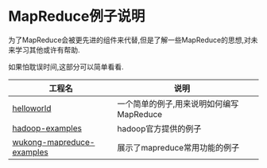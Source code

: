 # MapReduce例子说明



为了MapReduce会被更先进的组件来代替,但是了解一些MapReduce的思想,对未来学习其他或许有帮助.

如果怕耽误时间,这部分可以简单看看.



| 工程名                                                  | 说明                                     |      |
| ------------------------------------------------------- | ---------------------------------------- | ---- |
| [helloworld](helloworld)                                | 一个简单的例子,用来说明如何编写MapReduce |      |
| [hadoop-examples](hadoop-examples/)                     | hadoop官方提供的例子                     |      |
| [wukong-mapreduce-examples](wukong-mapreduce-examples/) | 展示了mapreduce常用功能的例子            |      |

